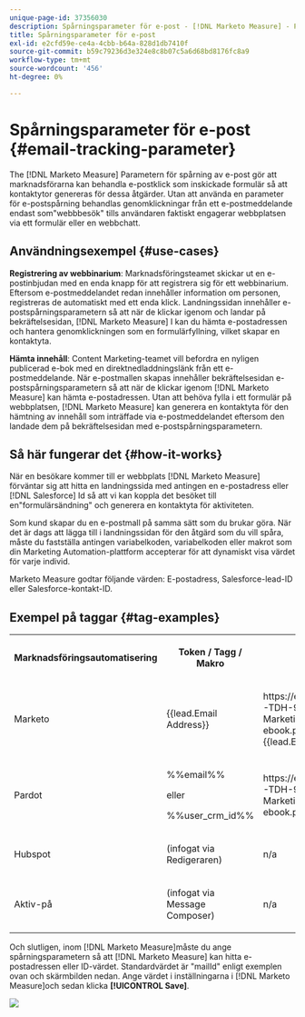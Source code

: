```yaml
---
unique-page-id: 37356030
description: Spårningsparameter för e-post - [!DNL Marketo Measure] - Produktdokumentation
title: Spårningsparameter för e-post
exl-id: e2cfd59e-ce4a-4cbb-b64a-828d1db7410f
source-git-commit: b59c79236d3e324e8c8b07c5a6d68bd8176fc8a9
workflow-type: tm+mt
source-wordcount: '456'
ht-degree: 0%

---
```


# Spårningsparameter för e-post {#email-tracking-parameter}

The [!DNL Marketo Measure] Parametern för spårning av e-post gör att marknadsförarna kan behandla e-postklick som inskickade formulär så att kontaktytor genereras för dessa åtgärder. Utan att använda en parameter för e-postspårning behandlas genomklickningar från ett e-postmeddelande endast som&quot;webbbesök&quot; tills användaren faktiskt engagerar webbplatsen via ett formulär eller en webbchatt.

## Användningsexempel  {#use-cases}

**Registrering av webbinarium**: Marknadsföringsteamet skickar ut en e-postinbjudan med en enda knapp för att registrera sig för ett webbinarium. Eftersom e-postmeddelandet redan innehåller information om personen, registreras de automatiskt med ett enda klick. Landningssidan innehåller e-postspårningsparametern så att när de klickar igenom och landar på bekräftelsesidan, [!DNL Marketo Measure] I kan du hämta e-postadressen och hantera genomklickningen som en formulärfyllning, vilket skapar en kontaktyta.

**Hämta innehåll**: Content Marketing-teamet vill befordra en nyligen publicerad e-bok med en direktnedladdningslänk från ett e-postmeddelande. När e-postmallen skapas innehåller bekräftelsesidan e-postspårningsparametern så att när de klickar igenom [!DNL Marketo Measure] kan hämta e-postadressen. Utan att behöva fylla i ett formulär på webbplatsen, [!DNL Marketo Measure] kan generera en kontaktyta för den hämtning av innehåll som inträffade via e-postmeddelandet eftersom den landade dem på bekräftelsesidan med e-postspårningsparametern.

## Så här fungerar det {#how-it-works}

När en besökare kommer till er webbplats [!DNL Marketo Measure] förväntar sig att hitta en landningssida med antingen en e-postadress eller [!DNL Salesforce] Id så att vi kan koppla det besöket till en&quot;formulärsändning&quot; och generera en kontaktyta för aktiviteten.

Som kund skapar du en e-postmall på samma sätt som du brukar göra. När det är dags att lägga till i landningssidan för den åtgärd som du vill spåra, måste du fastställa antingen variabelkoden, variabelkoden eller makrot som din Marketing Automation-plattform accepterar för att dynamiskt visa värdet för varje individ.

Marketo Measure godtar följande värden: E-postadress, Salesforce-lead-ID eller Salesforce-kontakt-ID.

## Exempel på taggar {#tag-examples}

<table> 
 <colgroup> 
  <col> 
  <col> 
  <col> 
  <col> 
 </colgroup> 
 <tbody> 
  <tr> 
   <th><p>Marknadsföringsautomatisering</p></th> 
   <th><p>Token / Tagg / Makro </p></th> 
   <th><p>Exempel</p></th> 
   <th><p>Stödmaterial</p></th> 
  </tr> 
  <tr> 
   <td><p>Marketo</p></td> 
   <td><p>{{lead.Email Address}} </p></td> 
   <td><p>https://engage.marketo.com/rs/460-TDH-945/images/BZ-B2B-Marketing-Attribution-101-ebook.pdf?mailId={{lead.EmailAddress}}</p></td> 
   <td><p>https://docs.marketo.com/display/public/DOCS/Tokens+Overview#TokensOverview-PersonTokens</p></td> 
  </tr> 
  <tr> 
   <td><p>Pardot</p></td> 
   <td><p>%%email%% </p><p>eller</p><p>%%user_crm_id%%</p></td> 
   <td><p>https://engage.marketo.com/rs/460-TDH-945/images/BZ-B2B-Marketing-Attribution-101-ebook.pdf?mailId=%%email%%</p></td> 
   <td><p>https://help.salesforce.com/articleView?id=pardot_variable_tags_reference.htm&amp;type=5</p></td> 
  </tr> 
  <tr> 
   <td><p>Hubspot</p></td> 
   <td><p>(infogat via Redigeraren)</p></td> 
   <td><p>n/a</p></td> 
   <td><p>https://knowledge.hubspot.com/cos-general/how-to-use-personalization-with-your-content</p></td> 
  </tr> 
  <tr> 
   <td><p>Aktiv-på</p></td> 
   <td><p>(infogat via Message Composer)</p></td> 
   <td><p>n/a</p></td> 
   <td><p>https://connect.act-on.com/hc/en-us/articles/360033436074-How-to-Personalize-Email-Content-with-CRM-Data</p></td> 
  </tr> 
 </tbody> 
</table>

Och slutligen, inom [!DNL Marketo Measure]måste du ange spårningsparametern så att [!DNL Marketo Measure] kan hitta e-postadressen eller ID-värdet. Standardvärdet är &quot;mailId&quot; enligt exemplen ovan och skärmbilden nedan. Ange värdet i inställningarna i [!DNL Marketo Measure]och sedan klicka **[!UICONTROL Save]**.

![](assets/one.png)
